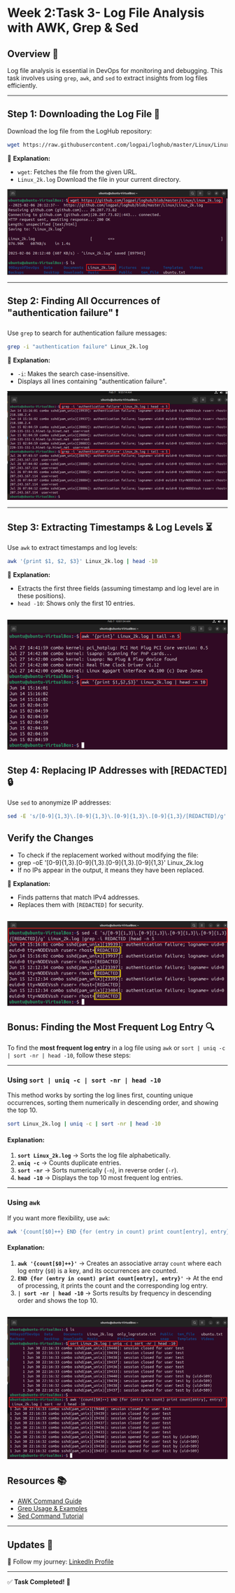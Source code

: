 # Week 2:Task 3- Log File Analysis with AWK, Grep & Sed 

## Overview 📖
Log file analysis is essential in DevOps for monitoring and debugging. This task involves using `grep`, `awk`, and `sed` to extract insights from log files efficiently.

---

## Step 1: Downloading the Log File 📂

Download the log file from the LogHub repository:
```bash
wget https://raw.githubusercontent.com/logpai/loghub/master/Linux/Linux_2k.log
```
📌 **Explanation:**
- `wget`: Fetches the file from the given URL.
-  `Linux_2k.log` Download the file in your current directory.


![Image](https://github.com/Yash2526/90DaysOfDevOps/blob/master/2025/linux/Task%20Images/Log%20File.png)

---

## Step 2: Finding All Occurrences of "authentication failure" ❗

Use `grep` to search for authentication failure messages:
```bash
grep -i "authentication failure" Linux_2k.log
```
📌 **Explanation:**
- `-i`: Makes the search case-insensitive.
- Displays all lines containing "authentication failure".


![Image](https://github.com/Yash2526/90DaysOfDevOps/blob/master/2025/linux/Task%20Images/grep%20-i.png)

---

## Step 3: Extracting Timestamps & Log Levels ⏳

Use `awk` to extract timestamps and log levels:
```bash
awk '{print $1, $2, $3}' Linux_2k.log | head -10
```
📌 **Explanation:**
- Extracts the first three fields (assuming timestamp and log level are in these positions).
- `head -10`: Shows only the first 10 entries.

![Image](https://github.com/Yash2526/90DaysOfDevOps/blob/master/2025/linux/Task%20Images/AWK%20.png)
---

## Step 4: Replacing IP Addresses with [REDACTED] 🔒

Use `sed` to anonymize IP addresses:
```bash
sed -E 's/[0-9]{1,3}\.[0-9]{1,3}\.[0-9]{1,3}\.[0-9]{1,3}/[REDACTED]/g' Linux_2k.log 
```
##  Verify the Changes
- To check if the replacement worked without modifying the file:
- grep -oE '[0-9]{1,3}\.[0-9]{1,3}\.[0-9]{1,3}\.[0-9]{1,3}' Linux_2k.log
- If no IPs appear in the output, it means they have been replaced.


📌 **Explanation:**
- Finds patterns that match IPv4 addresses.
- Replaces them with `[REDACTED]` for security.

![Image](https://github.com/Yash2526/90DaysOfDevOps/blob/master/2025/linux/Task%20Images/Sed%20%5BREDACTED%5D%20.png)
---

## Bonus: Finding the Most Frequent Log Entry 🔍

To find the **most frequent log entry** in a log file using `awk` or `sort | uniq -c | sort -nr | head -10`, follow these steps:

---

### **Using `sort | uniq -c | sort -nr | head -10`**
This method works by sorting the log lines first, counting unique occurrences, sorting them numerically in descending order, and showing the top 10.

```bash
sort Linux_2k.log | uniq -c | sort -nr | head -10
```

#### **Explanation:**
1. **`sort Linux_2k.log`** → Sorts the log file alphabetically.
2. **`uniq -c`** → Counts duplicate entries.
3. **`sort -nr`** → Sorts numerically (`-n`), in reverse order (`-r`).
4. **`head -10`** → Displays the top 10 most frequent log entries.

---

### **Using `awk`**
If you want more flexibility, use `awk`:

```bash
awk '{count[$0]++} END {for (entry in count) print count[entry], entry}' Linux_2k.log | sort -nr | head -10
```

#### **Explanation:**
1. **`awk '{count[$0]++}'`** → Creates an associative array `count` where each log entry (`$0`) is a key, and its occurrences are counted.
2. **`END {for (entry in count) print count[entry], entry}'`** → At the end of processing, it prints the count and the corresponding log entry.
3. **`| sort -nr | head -10`** → Sorts results by frequency in descending order and shows the top 10.

![Image](https://github.com/Yash2526/90DaysOfDevOps/blob/master/2025/linux/Task%20Images/Bonus%20.png)
---

## Resources 📚
- [AWK Command Guide](https://www.geeksforgeeks.org/awk-command-unixlinux-examples/)
- [Grep Usage & Examples](https://www.howtogeek.com/518270/how-to-use-the-grep-command-on-linux/)
- [Sed Command Tutorial](https://www.baeldung.com/linux/sed-command)

---

## Updates 🔗
📢 Follow my journey: [LinkedIn Profile](https://www.linkedin.com/in/yashbharitkar25learns-cloud/)

---

✅ **Task Completed!** 🚀
